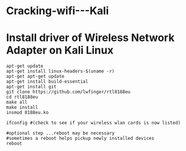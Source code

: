Cracking-wifi---Kali
====================


Install driver of Wireless Network Adapter on Kali Linux
====================
```
apt-get update
apt-get install linux-headers-$(uname -r)
apt-get apt-get update
apt-get install build-essential
apt-get install git
git clone https://github.com/lwfinger/rtl8188eu
cd rtl8188eu
make all
make install
insmod 8188eu.ko
 
ifconfig #(check to see if your wireless wlan cards is now listed)
 
#optional step ...reboot may be necessary
#sometimes a reboot helps pickup newly installed devices
reboot
```
